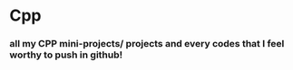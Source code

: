# Cpp

### all my CPP mini-projects/  projects and every codes that I feel worthy to push in github!
